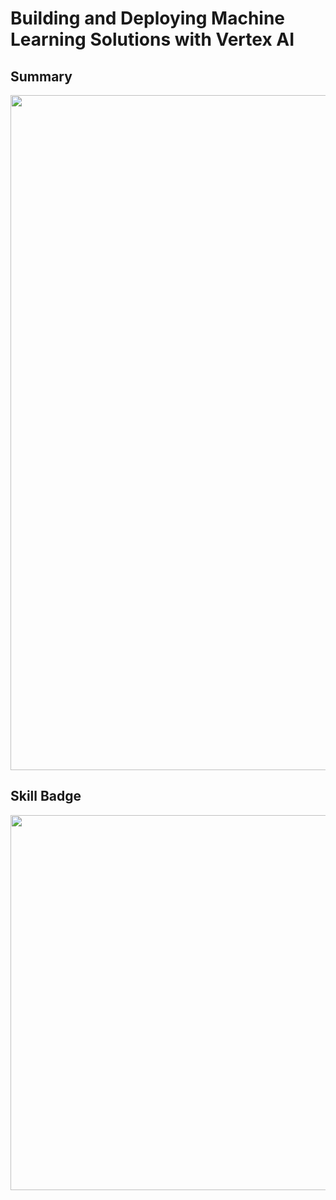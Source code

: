 # Building and Deploying Machine Learning Solutions with Vertex AI

## Summary  
<img src="https://github.com/user-attachments/assets/20962aa0-0775-4e1d-9efa-19fe6c10614b" width="1080"/>


## Skill Badge  
[<img src="https://github.com/user-attachments/assets/dea6064b-ec27-46a6-826f-302dc846df04" width="600"/>](https://www.credly.com/badges/75698fe3-1e82-488f-9cc0-b232c0cde5e9)
